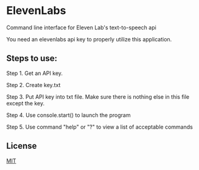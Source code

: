# ElevenLabs
Command line interface for Eleven Lab's text-to-speech api

You need an elevenlabs api key to properly utilize this application.

## Steps to use:

Step 1. Get an API key.

Step 2. Create key.txt

Step 3. Put API key into txt file. Make sure there is nothing else in this file except the key.

Step 4. Use console.start() to launch the program

Step 5. Use command "help" or "?" to view a list of acceptable commands 

## License

[MIT](https://choosealicense.com/licenses/mit/)